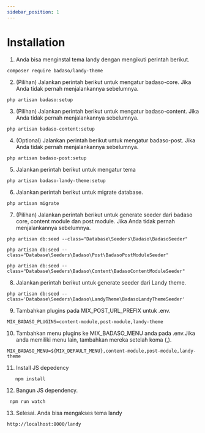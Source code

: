 ```yaml
---
sidebar_position: 1
---
```


# Installation

1. Anda bisa menginstal tema landy dengan mengikuti perintah berikut.

```
composer require badaso/landy-theme
```

2. (Pilihan) Jalankan perintah berikut untuk mengatur badaso-core. Jika Anda tidak pernah menjalankannya sebelumnya.

```
php artisan badaso:setup
```
3. (Pilihan) Jalankan perintah berikut untuk mengatur badaso-content. Jika Anda tidak pernah menjalankannya sebelumnya.

```
php artisan badaso-content:setup
```

4. (Optional) Jalankan perintah berikut untuk mengatur badaso-post. Jika Anda tidak pernah menjalankannya sebelumnya.

```
php artisan badaso-post:setup
```

5. Jalankan perintah berikut untuk mengatur tema

```
php artisan badaso-landy-theme:setup
```

6. Jalankan perintah berikut untuk migrate database.

```
php artisan migrate
```

7. (Pilihan) Jalankan perintah berikut untuk generate seeder dari badaso core, content module dan post module. Jika Anda tidak pernah menjalankannya sebelumnya.

```
php artisan db:seed --class="Database\Seeders\Badaso\BadasoSeeder"

php artisan db:seed --class="Database\Seeders\Badaso\Post\BadasoPostModuleSeeder"

php artisan db:seed --class="Database\Seeders\Badaso\Content\BadasoContentModuleSeeder"
```

8. Jalankan perintah berikut untuk generate seeder dari Landy theme.

```
php artisan db:seed --class='Database\Seeders\Badaso\LandyTheme\BadasoLandyThemeSeeder'
```

9. Tambahkan plugins pada MIX_POST_URL_PREFIX untuk .env.

```
MIX_BADASO_PLUGINS=content-module,post-module,landy-theme
```

10. Tambahkan menu plugins  ke MIX_BADASO_MENU anda pada .env.Jika anda memiliki menu lain, tambahkan mereka setelah koma (,).
```
MIX_BADASO_MENU=${MIX_DEFAULT_MENU},content-module,post-module,landy-theme
```

11. Install JS depedency
```
   npm install
```

12. Bangun JS dependency.
```
 npm run watch
```

13. Selesai. Anda bisa mengakses tema landy
```
http://localhost:8000/landy
```


